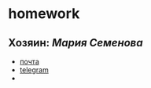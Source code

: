 # homework
## **Хозяин**: _Мария Семенова_
* [почта](mailto:ma_shustik@mail.ru)
* [telegram](https://t.me/lolchenok)
*
